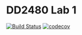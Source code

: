 # DD2480 Lab 1
[![Build Status](https://travis-ci.org/Cpptz/test_travis_junit.svg?branch=master)](https://travis-ci.org/Cpptz/test_travis_junit)
[![codecov](https://codecov.io/gh/Cpptz/dd22480_lab_1/branch/master/graph/badge.svg)](https://codecov.io/gh/Cpptz/dd22480_lab_1)

